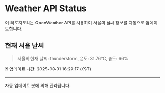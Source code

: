 
# Weather API Status

이 리포지토리는 OpenWeather API를 사용하여 서울의 날씨 정보를 자동으로 업데이트합니다.

## 현재 서울 날씨
> 서울의 현재 날씨: thunderstorm, 온도: 31.76°C, 습도: 66%

⏳ 업데이트 시간: 2025-08-31 16:29:17 (KST)

---
자동 업데이트 봇에 의해 관리됩니다.
